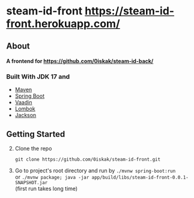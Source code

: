 # steam-id-front https://steam-id-front.herokuapp.com/
## About
#### A frontend for https://github.com/0iskak/steam-id-back/
### Built With JDK 17 and
* [Maven](https://maven.apache.org/)
* [Spring Boot](https://spring.io/projects/spring-boot)
* [Vaadin](https://vaadin.com/)
* [Lombok](https://projectlombok.org/)
* [Jackson](https://github.com/FasterXML/jackson)
## Getting Started
2. Clone the repo
    ```
    git clone https://github.com/0iskak/steam-id-front.git
    ```
4. Go to project's root directory and run by `./mvnw spring-boot:run` \
or `./mvnw package; java -jar app/build/libs/steam-id-front-0.0.1-SNAPSHOT.jar` \
(first run takes long time)
